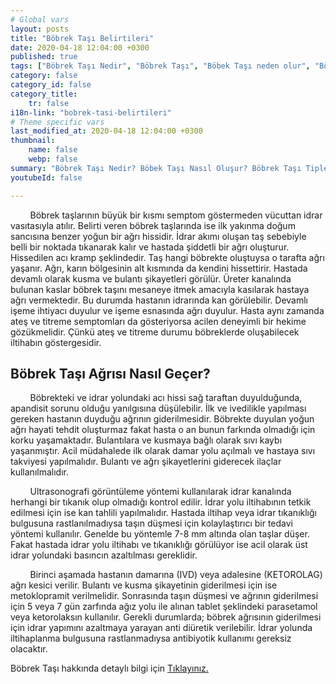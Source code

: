 ```yaml
---
# Global vars
layout: posts
title: "Böbrek Taşı Belirtileri"
date: 2020-04-18 12:04:00 +0300
published: true
tags: ["Böbrek Taşı Nedir", "Böbrek Taşı", "Böbek Taşı neden olur", "Böbrek Taşı Tipi", "Kimlerde Böbrek Taşı Olur", "Böbrek Taşı Belirti", "Böbrek Taşı Teşhis", "Böbrek Taşı Nasıl Önlenir", "Böbrek Taşı Ağrısı", "Böbrek Taşı Tedavisi", "Böbrek taşı açık ameliyat", "Böbrek Taşı Kapalı Ameliyat", "Böbrek nedir", "Böbrek taşı ESWL" , "Üreteroskopi", "Perkutan Nefrolitotomi", "Böbrek taşı önleme"]
category: false
category_id: false
category_title:
    tr: false
i18n-link: "bobrek-tasi-belirtileri"
# Theme specific vars
last_modified_at: 2020-04-18 12:04:00 +0300
thumbnail:
    name: false
    webp: false
summary: "Böbrek Taşı Nedir? Böbek Taşı Nasıl Oluşur? Böbrek Taşı Tipleri Nedir? Kimlerde Böbrek Taşı Olur? Böbrek Taşı Belirtileri Nelerdir? Böbrek Taşı Teşhisi? Böbrek Taşı Nasıl Önlenir? Şiddetli Böbrek Ağrısı Nedir? Böbrek Taşlarının Tedavisi? Böbrek taşı nasıl oluşur? Böbrek Taşlarında Kapalı Ve Açık Ameliyatı. "
youtubeId: false

---
```


&nbsp;&nbsp;&nbsp;&nbsp;&nbsp;&nbsp;&nbsp;&nbsp;Böbrek taşlarının büyük bir kısmı semptom göstermeden vücuttan idrar vasıtasıyla atılır. Belirti veren böbrek taşlarında ise ilk yakınma doğum sancısına benzer yoğun bir ağrı hissidir. İdrar akımı oluşan taş sebebiyle belli bir noktada tıkanarak kalır ve hastada şiddetli bir ağrı oluşturur. Hissedilen acı kramp şeklindedir. Taş hangi böbrekte oluştuysa o tarafta ağrı yaşanır. Ağrı, karın bölgesinin alt kısmında da kendini hissettirir. Hastada devamlı olarak kusma ve bulantı şikayetleri görülür. Üreter kanalında bulunan kaslar böbrek taşını mesaneye itmek amacıyla kasılarak hastaya ağrı vermektedir. Bu durumda hastanın idrarında kan görülebilir. Devamlı işeme ihtiyacı duyulur ve işeme esnasında ağrı duyulur. Hasta aynı zamanda ateş ve titreme semptomları da gösteriyorsa acilen deneyimli bir hekime gözükmelidir. Çünkü ateş ve titreme durumu böbreklerde oluşabilecek iltihabın göstergesidir.

## Böbrek Taşı Ağrısı Nasıl Geçer?

&nbsp;&nbsp;&nbsp;&nbsp;&nbsp;&nbsp;&nbsp;&nbsp;Böbrekteki ve idrar yolundaki acı hissi sağ taraftan duyulduğunda, apandisit sorunu olduğu yanılgısına düşülebilir. İlk ve ivedilikle yapılması gereken hastanın duyduğu ağrının giderilmesidir. Böbrekte duyulan yoğun ağrı hayati tehdit oluşturmaz fakat hasta o an bunun farkında olmadığı için korku yaşamaktadır. Bulantılara ve kusmaya bağlı olarak sıvı kaybı yaşanmıştır. Acil müdahalede ilk olarak damar yolu açılmalı ve hastaya sıvı takviyesi yapılmalıdır. Bulantı ve ağrı şikayetlerini giderecek ilaçlar kullanılmalıdır.

&nbsp;&nbsp;&nbsp;&nbsp;&nbsp;&nbsp;&nbsp;&nbsp;Ultrasonografi görüntüleme yöntemi kullanılarak idrar kanalında herhangi bir tıkanık olup olmadığı kontrol edilir. İdrar yolu iltihabının tetkik edilmesi için ise kan tahlili yapılmalıdır. Hastada iltihap veya idrar tıkanıklığı bulgusuna rastlanılmadıysa taşın düşmesi için kolaylaştırıcı bir tedavi yöntemi kullanılır. Genelde bu yöntemle 7-8 mm altında olan taşlar düşer. Fakat hastada idrar yolu iltihabı ve tıkanıklığı görülüyor ise acil olarak üst idrar yolundaki basıncın azaltılması gereklidir.

&nbsp;&nbsp;&nbsp;&nbsp;&nbsp;&nbsp;&nbsp;&nbsp;Birinci aşamada hastanın damarına (IVD) veya adalesine (KETOROLAG) ağrı kesici verilir. Bulantı ve kusma şikayetinin giderilmesi için ise metoklopramit verilmelidir. Sonrasında taşın düşmesi ve ağrının giderilmesi için 5 veya 7 gün zarfında ağız yolu ile alınan tablet şeklindeki parasetamol veya ketorolaksın kullanılır. Gerekli durumlarda; böbrek ağrısının giderilmesi için idrar yapımını azaltmaya yarayan anti diüretik verilebilir. İdrar yolunda iltihaplanma bulgusuna rastlanmadıysa antibiyotik kullanımı gereksiz olacaktır.    

Böbrek Taşı hakkında detaylı bilgi için [Tıklayınız.](https://www.onoluroloji.com/bobrek-tasi)
